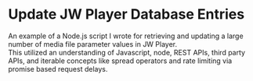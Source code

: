 # Update JW Player Database Entries
An example of a Node.js script I wrote for retrieving and updating a large number of media file parameter values in JW Player.
<br>
This utilized an understanding of Javascript, node, REST APIs, third party APIs, and iterable concepts like spread operators and rate limiting via promise based request delays.
